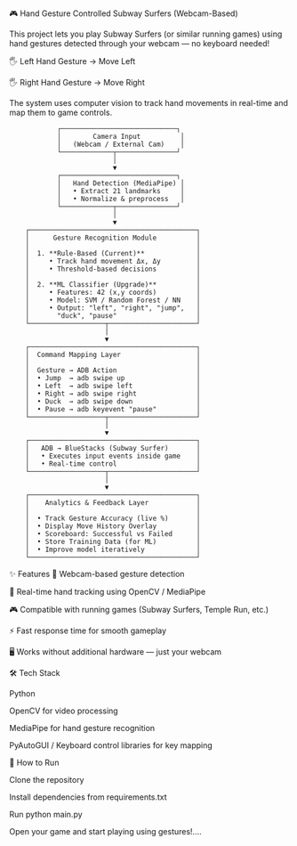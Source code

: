 🎮 Hand Gesture Controlled Subway Surfers (Webcam-Based)

This project lets you play Subway Surfers (or similar running games) using hand gestures detected through your webcam — no keyboard needed!

🖐 Left Hand Gesture → Move Left

🖐 Right Hand Gesture → Move Right

The system uses computer vision to track hand movements in real-time and map them to game controls.


                ┌─────────────────────────────┐
                │        Camera Input          │
                │   (Webcam / External Cam)    │
                └─────────────┬───────────────┘
                              │
                              ▼
                ┌─────────────────────────────┐
                │   Hand Detection (MediaPipe) │
                │   • Extract 21 landmarks     │
                │   • Normalize & preprocess   │
                └─────────────┬───────────────┘
                              │
                              ▼
        ┌──────────────────────────────────────────┐
        │      Gesture Recognition Module          │
        │                                          │
        │  1. **Rule-Based (Current)**             │
        │     • Track hand movement Δx, Δy         │
        │     • Threshold-based decisions          │
        │                                          │
        │  2. **ML Classifier (Upgrade)**          │
        │     • Features: 42 (x,y coords)          │
        │     • Model: SVM / Random Forest / NN    │
        │     • Output: "left", "right", "jump",   │
        │       "duck", "pause"                    │
        └───────────────────┬──────────────────────┘
                            │
                            ▼
        ┌──────────────────────────────────────────┐
        │  Command Mapping Layer                   │
        │                                          │
        │  Gesture → ADB Action                    │
        │  • Jump  → adb swipe up                  │
        │  • Left  → adb swipe left                │
        │  • Right → adb swipe right               │
        │  • Duck  → adb swipe down                │
        │  • Pause → adb keyevent "pause"          │
        └───────────────────┬──────────────────────┘
                            │
                            ▼
        ┌──────────────────────────────────────────┐
        │   ADB → BlueStacks (Subway Surfer)       │
        │   • Executes input events inside game    │
        │   • Real-time control                    │
        └───────────────────┬──────────────────────┘
                            │
                            ▼
        ┌──────────────────────────────────────────┐
        │    Analytics & Feedback Layer            │
        │                                          │
        │  • Track Gesture Accuracy (live %)       │
        │  • Display Move History Overlay          │
        │  • Scoreboard: Successful vs Failed      │
        │  • Store Training Data (for ML)          │
        │  • Improve model iteratively             │
        └──────────────────────────────────────────┘



✨ Features
🎥 Webcam-based gesture detection

🎯 Real-time hand tracking using OpenCV / MediaPipe

🎮 Compatible with running games (Subway Surfers, Temple Run, etc.)

⚡ Fast response time for smooth gameplay

🖥 Works without additional hardware — just your webcam


🛠 Tech Stack

Python

OpenCV for video processing

MediaPipe for hand gesture recognition

PyAutoGUI / Keyboard control libraries for key mapping


🚀 How to Run

Clone the repository

Install dependencies from requirements.txt

Run python main.py

Open your game and start playing using gestures!....
